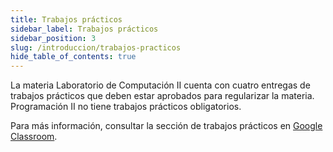 ```yaml
---
title: Trabajos prácticos
sidebar_label: Trabajos prácticos
sidebar_position: 3
slug: /introduccion/trabajos-practicos
hide_table_of_contents: true
---
```


La materia Laboratorio de Computación II cuenta con cuatro entregas de trabajos prácticos que deben estar aprobados para regularizar la materia. Programación II no tiene trabajos prácticos obligatorios.

Para más información, consultar la sección de trabajos prácticos en [Google Classroom](https://classroom.google.com/c/NTQ1MTg2NjM5NDBa?cjc=lqqdttc). 
